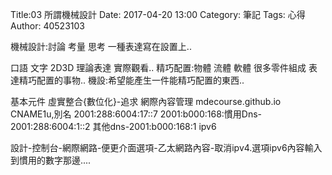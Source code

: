 Title:03 所謂機械設計
Date: 2017-04-20 13:00
Category: 筆記
Tags: 心得
Author: 40523103
 
機械設計:討論 考量 思考 一種表達寫在設置上..
 <!-- PELICAN_END_SUMMARY -->


 口語 文字 2D3D 理論表達 實際觀看.. 精巧配置:物體 流體 軟體 很多零件組成 表達精巧配置的事物.. 機設:希望能產生一件能精巧配置的東西..

基本元件 虛實整合{數位化}-追求 網際內容管理 mdecourse.github.io CNAME1u,別名 2001:288:6004:17::7 2001:b000:168:慣用Dns-2001:288:6004:1::2 其他dns-2001:b000:168:1 ipv6

設計-控制台-網際網路-便更介面選項-乙太網路內容-取消ipv4.選項ipv6內容輸入到慣用的數字那邊....